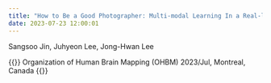 ```yaml
---
title: "How to Be a Good Photographer: Multi-modal Learning In a Real-life Environment"
date: 2023-07-23 12:00:01
---
```


Sangsoo Jin, Juhyeon Lee, Jong-Hwan Lee

{{<format bright-green>}}
Organization of Human Brain Mapping (OHBM) 2023/Jul, Montreal, Canada
{{</format>}}
